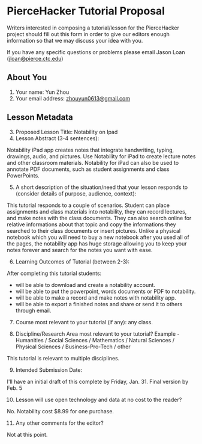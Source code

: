 # PierceHacker Tutorial Proposal

Writers interested in composing a tutorial/lesson for the PierceHacker project should fill out this form in order to give our editors enough information so that we may discuss your idea with you.

If you have any specific questions or problems please email Jason Loan (jloan@pierce.ctc.edu)

## About You
1. Your name: Yun Zhou
2. Your email address: zhouyun0613@gmail.com

## Lesson Metadata

3. Proposed Lesson Title: Notability on Ipad
4. Lesson Abstract (3-4 sentences):

Notability iPad app creates notes that integrate handwriting, typing, drawings, audio, and pictures. Use Notability for iPad to create lecture notes and other classroom materials. Notability for iPad can also be used to annotate PDF documents, such as student assignments and class PowerPoints.

5. A short description of the situation/need that your lesson responds to (consider details of purpose, audience, context):

This tutorial responds to a couple of scenarios. Student can place assignments and class materials into notability, they can record lectures, and make notes with the class documents. They can also search online for relative informations about that topic and copy the informations they searched to their class documents or insert pictures. Unlike a physical notebook which you will need to buy a new notebook after you used all of the pages, the notability app has huge storage allowing you to keep your notes forever and search for the notes you want with ease.

6. Learning Outcomes of Tutorial (between 2-3):

After completing this tutorial students:

* will be able to download and create a notability account.
* will be able to put the powerpoint, words documents or PDF to notability. 
* will be able to make a record and make notes with notability app.
* will be able to export a finished notes and share or send it to others through email. 

7. Course most relevant to your tutorial (if any): any class.

8. Discipline/Research Area most relevant to your tutorial? Example - Humanities / Social Sciences / Mathematics / Natural Sciences / Physical Sciences / Business-Pro-Tech / other

This tutorial is relevant to multiple disciplines.

9. Intended Submission Date:

I'll have an initial draft of this complete by Friday, Jan. 31. Final version by Feb. 5

10. Lesson will use open technology and data at no cost to the reader?

 No. Notability cost $8.99 for one purchase.

11. Any other comments for the editor?

Not at this point.
